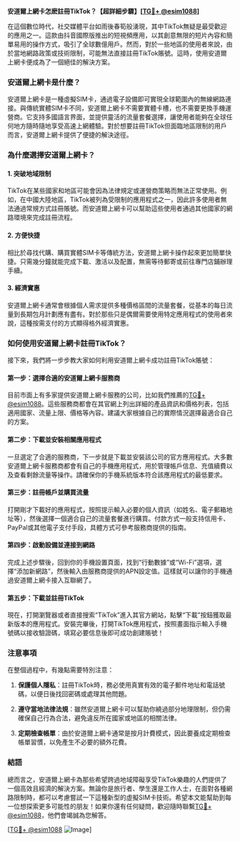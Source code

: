 **安道爾上網卡怎麽註冊TikTok？【超詳細步驟】[[TG💪+ @esim1088](https://t.me/s/esim1088)]**

在這個數位時代，社交媒體平台如雨後春筍般湧現，其中TikTok無疑是最受歡迎的應用之一。這款由抖音國際版推出的短視頻應用，以其創意無限的短片內容和簡單易用的操作方式，吸引了全球數億用戶。然而，對於一些地區的使用者來說，由於當地網路政策或技術限制，可能無法直接註冊TikTok賬號。這時，使用安道爾上網卡便成為了一個絕佳的解決方案。

### 安道爾上網卡是什麼？

安道爾上網卡是一種虛擬SIM卡，通過電子設備即可實現全球範圍內的無線網路連接。與傳統實體SIM卡不同，安道爾上網卡不需要實體卡槽，也不需要更換手機運營商。它支持多國語言界面，並提供靈活的流量套餐選擇，讓使用者能夠在全球任何地方隨時隨地享受高速上網體驗。對於想要註冊TikTok但面臨地區限制的用戶而言，安道爾上網卡提供了便捷的解決途徑。

### 為什麼選擇安道爾上網卡？

#### 1. **突破地域限制**
   TikTok在某些國家和地區可能會因為法律規定或運營商策略而無法正常使用。例如，在中國大陸地區，TikTok被列為受限制的應用程式之一，因此許多使用者無法通過常規方式註冊賬號。而安道爾上網卡可以幫助這些使用者通過其他國家的網路環境來完成註冊流程。

#### 2. **方便快捷**
   相比於尋找代購、購買實體SIM卡等傳統方法，安道爾上網卡操作起來更加簡單快捷。只需幾分鐘就能完成下載、激活以及配置，無需等待郵寄或前往專門店鋪辦理手續。

#### 3. **經濟實惠**
   安道爾上網卡通常會根據個人需求提供多種價格區間的流量套餐，從基本的每日流量到長期包月計劃應有盡有。對於那些只是偶爾需要使用特定應用程式的使用者來說，這種按需支付的方式顯得格外經濟實惠。

### 如何使用安道爾上網卡註冊TikTok？

接下來，我們將一步步教大家如何利用安道爾上網卡成功註冊TikTok賬號：

#### 第一步：選擇合適的安道爾上網卡服務商
目前市面上有多家提供安道爾上網卡服務的公司，比如我們推薦的[TG💪+ @esim1088](https://t.me/s/esim1088)。這些服務商都會在其官網上列出詳細的產品資訊和價格列表，包括適用國家、流量上限、價格等內容。建議大家根據自己的實際情況選擇最適合自己的方案。

#### 第二步：下載並安裝相關應用程式
一旦選定了合適的服務商，下一步就是下載並安裝該公司的官方應用程式。大多數安道爾上網卡服務商都會有自己的手機應用程式，用於管理帳戶信息、充值續費以及查看剩餘流量等操作。請確保你的手機系統版本符合該應用程式的最低要求。

#### 第三步：註冊帳戶並購買流量
打開剛才下載好的應用程式，按照提示輸入必要的個人資訊（如姓名、電子郵箱地址等），然後選擇一個適合自己的流量套餐進行購買。付款方式一般支持信用卡、PayPal或其他電子支付手段，具體方式可參考服務商提供的指南。

#### 第四步：啟動設備並連接到網路
完成上述步驟後，回到你的手機設置頁面，找到“行動數據”或“Wi-Fi”選項，選擇“添加新網路”，然後輸入由服務商提供的APN設定值。這樣就可以讓你的手機通過安道爾上網卡接入互聯網了。

#### 第五步：下載並註冊TikTok
現在，打開瀏覽器或者直接搜索“TikTok”進入其官方網站，點擊“下載”按鈕獲取最新版本的應用程式。安裝完畢後，打開TikTok應用程式，按照畫面指示輸入手機號碼以接收驗證碼，填寫必要信息後即可成功創建賬號！

### 注意事項

在整個過程中，有幾點需要特別注意：

1. **保護個人隱私**：註冊TikTok時，務必使用真實有效的電子郵件地址和電話號碼，以便日後找回密碼或處理其他問題。
   
2. **遵守當地法律法規**：雖然安道爾上網卡可以幫助你繞過部分地理限制，但仍需確保自己行為合法，避免違反所在國家或地區的相關法律。

3. **定期檢查帳單**：由於安道爾上網卡通常是按月計費模式，因此要養成定期檢查帳單習慣，以免產生不必要的額外花費。

### 結語

總而言之，安道爾上網卡為那些希望跨過地域障礙享受TikTok樂趣的人們提供了一個高效且經濟的解決方案。無論你是旅行者、學生還是工作人士，在面對各種網路限制時，都可以考慮嘗試一下這種新型的虛擬SIM卡技術。希望本文能幫助到每一位想探索更多可能性的朋友！如果你還有任何疑問，歡迎隨時聯繫[TG💪+ @esim1088](https://t.me/s/esim1088)，他們會竭誠為您解答。

[[TG💪+ @esim1088](https://t.me/s/esim1088) ![Image](https://i.postimg.cc/4NQfJmqS/Snipaste-2025-05-13-00-14-12.png)]
